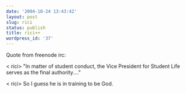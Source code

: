 ```yaml
---
date: '2004-10-24 13:43:42'
layout: post
slug: rici
status: publish
title: rici++
wordpress_id: '37'
---
```


Quote from freenode irc:


< rici> "In matter of student conduct, the Vice President for Student Life serves as the final authority...."  

< rici> So I guess he is in training to be God.  


